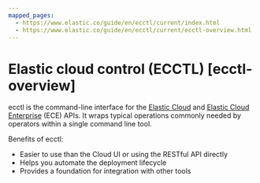 ```yaml
---
mapped_pages:
  - https://www.elastic.co/guide/en/ecctl/current/index.html
  - https://www.elastic.co/guide/en/ecctl/current/ecctl-overview.html
---
```


# Elastic cloud control (ECCTL) [ecctl-overview]

ecctl is the command-line interface for the [Elastic Cloud](https://www.elastic.co/docs/api/doc/cloud) and [Elastic Cloud Enterprise](https://www.elastic.co/docs/api/doc/cloud-enterprise/) (ECE) APIs. It wraps typical operations commonly needed by operators within a single command line tool.

Benefits of ecctl:

* Easier to use than the Cloud UI or using the RESTful API directly
* Helps you automate the deployment lifecycle
* Provides a foundation for integration with other tools


